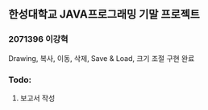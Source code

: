 ## 한성대학교 JAVA프로그래밍 기말 프로젝트
### 2071396 이강혁
Drawing, 복사, 이동, 삭제, Save & Load, 크기 조절 구현 완료

### Todo:
1. 보고서 작성